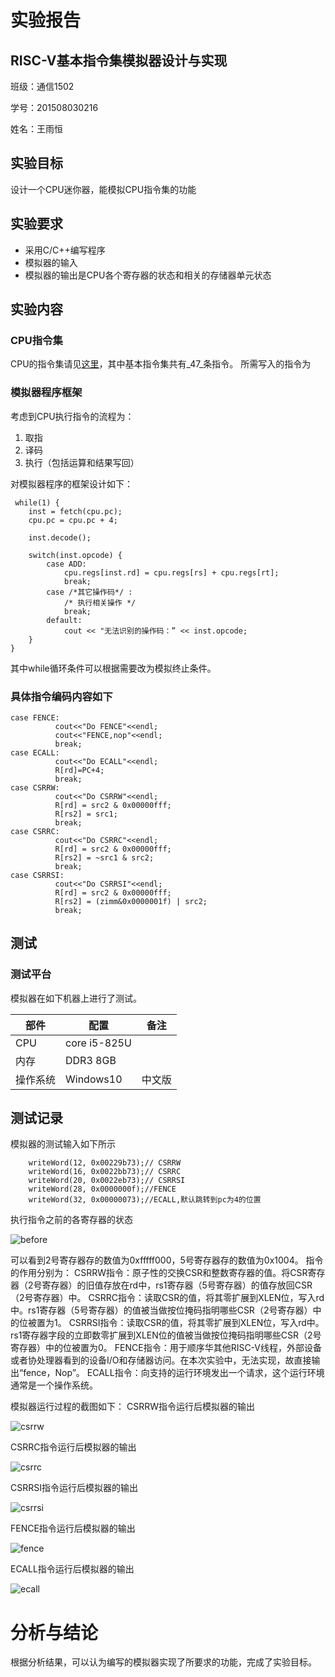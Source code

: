 # 实验报告
## RISC-V基本指令集模拟器设计与实现
班级：通信1502

学号：201508030216

姓名：王雨恒

## 实验目标
设计一个CPU迷你器，能模拟CPU指令集的功能

## 实验要求
* 采用C/C++编写程序
* 模拟器的输入
* 模拟器的输出是CPU各个寄存器的状态和相关的存储器单元状态

## 实验内容
### CPU指令集
CPU的指令集请见[这里](https://riscv.org/specifications/)，其中基本指令集共有_47_条指令。
所需写入的指令为

### 模拟器程序框架
考虑到CPU执行指令的流程为：
1. 取指
2. 译码
3. 执行（包括运算和结果写回）

对模拟器程序的框架设计如下：
```
 while(1) {
    inst = fetch(cpu.pc);
    cpu.pc = cpu.pc + 4;
    
    inst.decode();
    
    switch(inst.opcode) {
        case ADD:
            cpu.regs[inst.rd] = cpu.regs[rs] + cpu.regs[rt];
            break;
        case /*其它操作码*/ :
            /* 执行相关操作 */
            break;
        default:
            cout << "无法识别的操作码：” << inst.opcode;
    }
}
```
其中while循环条件可以根据需要改为模拟终止条件。

### 具体指令编码内容如下
```
case FENCE:
          cout<<"Do FENCE"<<endl;
          cout<<"FENCE,nop"<<endl;
          break;
case ECALL:
          cout<<"Do ECALL"<<endl;
          R[rd]=PC+4;
          break;
case CSRRW:
          cout<<"Do CSRRW"<<endl;
          R[rd] = src2 & 0x00000fff;
          R[rs2] = src1;
          break;
case CSRRC:
          cout<<"Do CSRRC"<<endl;
          R[rd] = src2 & 0x00000fff;
          R[rs2] = ~src1 & src2;
          break;
case CSRRSI:
          cout<<"Do CSRRSI"<<endl;
          R[rd] = src2 & 0x00000fff;
          R[rs2] = (zimm&0x0000001f) | src2;
          break;
```

## 测试
### 测试平台
模拟器在如下机器上进行了测试。

| 部件 | 配置 | 备注 |
| ------ | ------ | ------ |
| CPU | core i5-825U |  |
| 内存 | DDR3 8GB |  |
| 操作系统 | Windows10 | 中文版 |

## 测试记录
模拟器的测试输入如下所示
```
	writeWord(12, 0x00229b73);// CSRRW
	writeWord(16, 0x0022bb73);// CSRRC
	writeWord(20, 0x0022eb73);// CSRRSI
	writeWord(28, 0x0000000f);//FENCE
	writeWord(32, 0x00000073);//ECALL,默认跳转到pc为4的位置
```

执行指令之前的各寄存器的状态

![before](https://github.com/oceans1997/cpudesign/blob/master/2018/labreport/201508030216/before.png)

可以看到2号寄存器存的数值为0xfffff000，5号寄存器存的数值为0x1004。
指令的作用分别为：
CSRRW指令：原子性的交换CSR和整数寄存器的值。将CSR寄存器（2号寄存器）的旧值存放在rd中，rs1寄存器（5号寄存器）的值存放回CSR（2号寄存器）中。
CSRRC指令：读取CSR的值，将其零扩展到XLEN位，写入rd中。rs1寄存器（5号寄存器）的值被当做按位掩码指明哪些CSR（2号寄存器）中的位被置为1。
CSRRSI指令：读取CSR的值，将其零扩展到XLEN位，写入rd中。rs1寄存器字段的立即数零扩展到XLEN位的值被当做按位掩码指明哪些CSR（2号寄存器）中的位被置为0。
FENCE指令：用于顺序华其他RISC-V线程，外部设备或者协处理器看到的设备I/O和存储器访问。在本次实验中，无法实现，故直接输出“fence，Nop”。
ECALL指令：向支持的运行环境发出一个请求，这个运行环境通常是一个操作系统。

模拟器运行过程的截图如下：
CSRRW指令运行后模拟器的输出

![csrrw](https://github.com/oceans1997/cpudesign/blob/master/2018/labreport/201508030216/csrrw.png)

CSRRC指令运行后模拟器的输出

![csrrc](https://github.com/oceans1997/cpudesign/blob/master/2018/labreport/201508030216/csrrc.png)

CSRRSI指令运行后模拟器的输出

![csrrsi](https://github.com/oceans1997/cpudesign/blob/master/2018/labreport/201508030216/csrrsi.png)

FENCE指令运行后模拟器的输出

![fence](https://github.com/oceans1997/cpudesign/blob/master/2018/labreport/201508030216/fence.png)

ECALL指令运行后模拟器的输出

![ecall](https://github.com/oceans1997/cpudesign/blob/master/2018/labreport/201508030216/ecall.png)

# 分析与结论
根据分析结果，可以认为编写的模拟器实现了所要求的功能，完成了实验目标。
